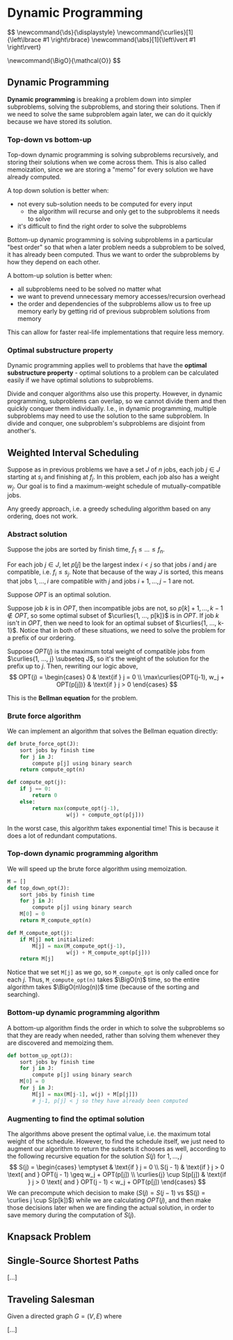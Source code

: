 # Dynamic Programming

$$
\newcommand{\ds}{\displaystyle}
\newcommand{\curlies}[1]{\left\lbrace #1 \right\rbrace}
\newcommand{\abs}[1]{\left\lvert #1 \right\rvert}

\newcommand{\BigO}{\mathcal{O}}
$$

## Dynamic Programming

**Dynamic programming** is breaking a problem down into simpler subproblems, solving the subproblems, and storing their solutions. Then if we need to solve the same subproblem again later, we can do it quickly because we have stored its solution.

### Top-down vs bottom-up

Top-down dynamic programming is solving subproblems recursively, and storing their solutions when we come across them. This is also called memoization, since we are storing a "memo" for every solution we have already computed.

A top down solution is better when:

- not every sub-solution needs to be computed for every input
  - the algorithm will recurse and only get to the subproblems it needs to solve
- it's difficult to find the right order to solve the subproblems

Bottom-up dynamic programming is solving subproblems in a particular "best order" so that when a later problem needs a subproblem to be solved, it has already been computed. Thus we want to order the subproblems by how they depend on each other.

A bottom-up solution is better when:

- all subproblems need to be solved no matter what
- we want to prevend unnecessary memory accesses/recursion overhead
- the order and dependencies of the subproblems allow us to free up memory early by getting rid of previous subproblem solutions from memory

This can allow for faster real-life implementations that require less memory.

### Optimal substructure property

Dynamic programming applies well to problems that have the **optimal substructure property** - optimal solutions to a problem can be calculated easily if we have optimal solutions to subproblems.

Divide and conquer algorithms also use this property. However, in dynamic programming, subproblems can overlap, so we cannot divide them and then quickly conquer them individually. I.e., in dynamic programming, multiple subproblems may need to use the solution to the same subproblem. In divide and conquer, one subproblem's subproblems are disjoint from another's.

## Weighted Interval Scheduling

Suppose as in previous problems we have a set $J$ of $n$ jobs, each job $j \in J$ starting at $s_j$ and finishing at $f_j$. In this problem, each job also has a weight $w_j$. Our goal is to find a maximum-weight schedule of mutually-compatible jobs.

Any greedy approach, i.e. a greedy scheduling algorithm based on any ordering, does not work.

### Abstract solution

Suppose the jobs are sorted by finish time, $f_1 \leq ... \leq f_n$.

For each job $j \in J$, let $p[j]$ be the largest index $i < j$ so that jobs $i$ and $j$ are compatible, i.e. $f_i \leq s_j$. Note that because of the way $J$ is sorted, this means that jobs $1, ..., i$ are compatible with $j$ and jobs $i+1, ..., j-1$ are not.

Suppose $OPT$ is an optimal solution.

Suppose job $k$ is in $OPT$, then incompatible jobs are not, so $p[k] + 1, ..., k-1 \notin OPT$, so some optimal subset of $\curlies{1, ..., p[k]}$ is in $OPT$. If job $k$ isn't in $OPT$, then we need to look for an optimal subset of $\curlies{1, ..., k-1}$. Notice that in both of these situations, we need to solve the problem for a prefix of our ordering.

Suppose $OPT(j)$ is the maximum total weight of compatible jobs from $\curlies{1, ..., j} \subseteq J$, so it's the weight of the solution for the prefix up to $j$. Then, rewriting our logic above,
$$
OPT(j) = \begin{cases}
0 & \text{if } j = 0 \\
\max\curlies{OPT(j-1), w_j + OPT(p[j])} & \text{if } j > 0
\end{cases}
$$


This is the **Bellman equation** for the problem.

### Brute force algorithm

We can implement an algorithm that solves the Bellman equation directly:

```python
def brute_force_opt(J):
    sort jobs by finish time
    for j in J:
        compute p[j] using binary search
    return compute_opt(n)

def compute_opt(j):
    if j == 0:
        return 0
    else:
        return max(compute_opt(j-1),
                   w(j) + compute_opt(p[j]))
```

In the worst case, this algorithm takes exponential time! This is because it does a lot of redundant computations.

### Top-down dynamic programming algorithm

We will speed up the brute force algorithm using memoization.

```python
M = []
def top_down_opt(J):
    sort jobs by finish time
    for j in J:
        compute p[j] using binary search
    M[0] = 0
    return M_compute_opt(n)

def M_compute_opt(j):
    if M[j] not initialized:
        M[j] = max(M_compute_opt(j-1),
                   w(j) + M_compute_opt(p[j]))
    return M[j]
```

Notice that we set `M[j]` as we go, so `M_compute_opt` is only called once for each $j$. Thus, `M_compute_opt(n)` takes $\BigO(n)$ time, so the entire algorithm takes $\BigO(n\log(n))$ time (because of the sorting and searching).

### Bottom-up dynamic programming algorithm

A bottom-up algorithm finds the order in which to solve the subproblems so that they are ready when needed, rather than solving them whenever they are discovered and memoizing them.

```python
def bottom_up_opt(J):
    sort jobs by finish time
    for j in J:
        compute p[j] using binary search
    M[0] = 0
    for j in J:
        M[j] = max(M[j-1], w(j) + M[p[j]])
        # j-1, p[j] < j so they have already been computed
```

### Augmenting to find the optimal solution

The algorithms above present the optimal value, i.e. the maximum total weight of the schedule. However, to find the schedule itself, we just need to augment our algorithm to return the subsets it chooses as well, according to the following recursive equation for the solution $S(j)$ for $1, ..., j$
$$
S(j) = \begin{cases}
\emptyset & \text{if } j = 0 \\
S(j - 1) & \text{if } j > 0 \text{ and } OPT(j - 1) \geq w_j + OPT(p[j]) \\
\curlies{j} \cup S(p[j]) & \text{if } j > 0 \text{ and } OPT(j - 1) < w_j + OPT(p[j])
\end{cases}
$$
We can precompute which decision to make ($S(j) = S(j - 1)$ vs $S(j) = \curlies j \cup S(p[k])$) while we are calculating $OPT(j)$, and then make those decisions later when we are finding the actual solution, in order to save memory during the computation of $S(j)$.

## Knapsack Problem



## Single-Source Shortest Paths

[...]

## Traveling Salesman

Given a directed graph $G = (V, E)$ where 

[...]